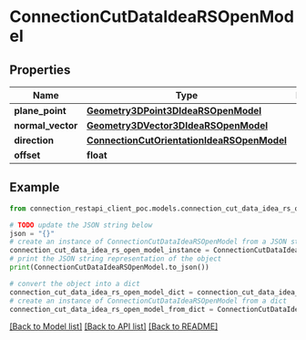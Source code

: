 # ConnectionCutDataIdeaRSOpenModel


## Properties

Name | Type | Description | Notes
------------ | ------------- | ------------- | -------------
**plane_point** | [**Geometry3DPoint3DIdeaRSOpenModel**](Geometry3DPoint3DIdeaRSOpenModel.md) |  | [optional] 
**normal_vector** | [**Geometry3DVector3DIdeaRSOpenModel**](Geometry3DVector3DIdeaRSOpenModel.md) |  | [optional] 
**direction** | [**ConnectionCutOrientationIdeaRSOpenModel**](ConnectionCutOrientationIdeaRSOpenModel.md) |  | [optional] 
**offset** | **float** |  | [optional] 

## Example

```python
from connection_restapi_client_poc.models.connection_cut_data_idea_rs_open_model import ConnectionCutDataIdeaRSOpenModel

# TODO update the JSON string below
json = "{}"
# create an instance of ConnectionCutDataIdeaRSOpenModel from a JSON string
connection_cut_data_idea_rs_open_model_instance = ConnectionCutDataIdeaRSOpenModel.from_json(json)
# print the JSON string representation of the object
print(ConnectionCutDataIdeaRSOpenModel.to_json())

# convert the object into a dict
connection_cut_data_idea_rs_open_model_dict = connection_cut_data_idea_rs_open_model_instance.to_dict()
# create an instance of ConnectionCutDataIdeaRSOpenModel from a dict
connection_cut_data_idea_rs_open_model_from_dict = ConnectionCutDataIdeaRSOpenModel.from_dict(connection_cut_data_idea_rs_open_model_dict)
```
[[Back to Model list]](../README.md#documentation-for-models) [[Back to API list]](../README.md#documentation-for-api-endpoints) [[Back to README]](../README.md)


